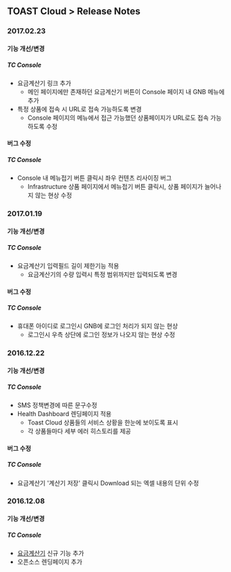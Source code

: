 ## TOAST Cloud > Release Notes

### 2017.02.23

#### 기능 개선/변경

##### TC Console
* 요금계산기 링크 추가
    * 메인 페이지에만 존재하던 요금계산기 버튼이 Console 페이지 내 GNB 메뉴에 추가 
* 특정 상품에 접속 시 URL로 접속 가능하도록 변경  
    * Console 페이지의 메뉴에서 접근 가능했던 상품페이지가 URL로도 접속 가능하도록 수정

#### 버그 수정

##### TC Console
* Console 내 메뉴접기 버튼 클릭시 좌우 컨텐츠 리사이징 버그
     * Infrastructure 상품 페이지에서 메뉴접기 버튼 클릭시, 상품 페이지가 늘어나지 않는 현상 수정


### 2017.01.19

#### 기능 개선/변경

##### TC Console
* 요금계산기 입력필드 길이 제한기능 적용
     * 요금계산기의 수량 입력시 특정 범위까지만 입력되도록 변경 


#### 버그 수정

##### TC Console
* 휴대폰 아이디로 로그인시 GNB에 로그인 처리가 되지 않는 현상 
     * 로그인시 우측 상단에 로그인 정보가 나오지 않는 현상 수정


### 2016.12.22

#### 기능 개선/변경

##### TC Console
* SMS 정책변경에 따른 문구수정 
* Health Dashboard 렌딩페이지 적용
    * Toast Cloud 상품들의 서비스 상황을 한눈에 보이도록 표시
    * 각 상품들마다 세부 에러 히스토리를 제공


#### 버그 수정
##### TC Console
* 요금계산기 '계산기 저장' 클릭시 Download 되는 엑셀 내용의 단위 수정

### 2016.12.08

#### 기능 개선/변경
##### TC Console
* <a href="http://cloud.toast.com/product/calculator" target="_blank">요금계산기</a> 신규 기능 추가
* 오픈소스 렌딩페이지 추가
